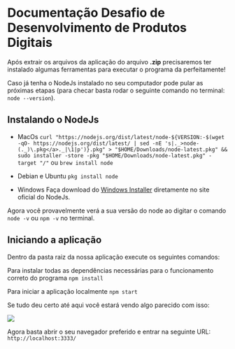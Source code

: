 # Documentação Desafio de Desenvolvimento de Produtos Digitais

Após extrair os arquivos da aplicação do arquivo **.zip** precisaremos ter instalado algumas ferramentas para executar o programa da perfeitamente!

Caso já tenha o NodeJs instalado no seu computador pode pular as próximas etapas (para checar basta rodar o seguinte comando no terminal: `node --version`).

## Instalando o NodeJs

* MacOs
``` curl "https://nodejs.org/dist/latest/node-${VERSION:-$(wget -qO- https://nodejs.org/dist/latest/ | sed -nE 's|._>node-(._)\.pkg</a>._|\1|p')}.pkg" > "$HOME/Downloads/node-latest.pkg" && sudo installer -store -pkg "$HOME/Downloads/node-latest.pkg" -target "/" ```
ou
```brew install node```

* Debian e Ubuntu
`pkg install node`

* Windows
Faça download do [Windows Installer](https://nodejs.org/en/) diretamente no site oficial do NodeJs.

Agora você provavelmente verá a sua versão do node ao digitar o comando `node -v` ou `npm -v` no terminal.

## Iniciando a aplicação

Dentro da pasta raiz da nossa aplicação execute os seguintes comandos:

Para instalar todas as dependências necessárias para o funcionamento correto do programa
`npm install`

Para iniciar a aplicação localmente
`npm start`

Se tudo deu certo até aqui você estará vendo algo parecido com isso:

<img src="https://testes-tonin.s3-sa-east-1.amazonaws.com/Screen+Shot+2019-10-24+at+3.51.57+PM.png">

Agora basta abrir o seu navegador preferido e entrar na seguinte URL:
`http://localhost:3333/`
